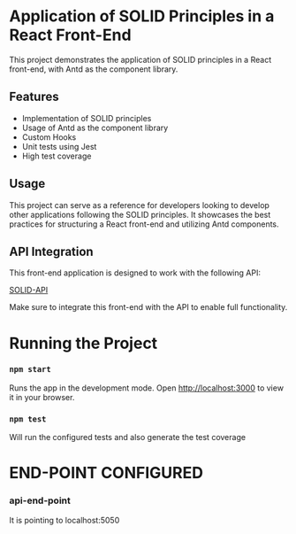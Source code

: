 # Application of SOLID Principles in a React Front-End

This project demonstrates the application of SOLID principles in a React front-end, with Antd as the component library.

## Features
- Implementation of SOLID principles
- Usage of Antd as the component library
- Custom Hooks
- Unit tests using Jest
- High test coverage

## Usage
This project can serve as a reference for developers looking to develop other applications following the SOLID principles. It showcases the best practices for structuring a React front-end and utilizing Antd components.

## API Integration
This front-end application is designed to work with the following API:

[SOLID-API](https://github.com/GRenkel/solid-api)

Make sure to integrate this front-end with the API to enable full functionality.


# Running the Project
### `npm start`

Runs the app in the development mode.
Open [http://localhost:3000](http://localhost:3000) to view it in your browser.

### `npm test`
Will run the configured tests and also generate the test coverage

# END-POINT CONFIGURED
### api-end-point
It is pointing to localhost:5050